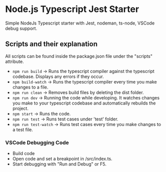 # Node.js Typescript Jest Starter

Simple NodeJs Typescript starter with Jest, nodeman, ts-node, VSCode debug support.

## Scripts and their explanation

All scripts can be found inside the package.json file under the "scripts"
attribute.

- `npm run build` -> Runs the typescript compiler against the typescript
  codebase. Displays any errors if they occur.
- `npm build-watch` -> Runs the typescript compiler every time you make
  changes to a file.
- `npm run clean` -> Removes build files by deleting the dist folder.
- `npm run dev` -> Running the code while developing. It watches changes 
  you make to your typescript codebase and automatically rebuilds the project. 
- `npm start` -> Runs the code.
- `npm run test` -> Runs test cases under 'test' folder.
- `npm run test-watch` -> Runs test cases every time you make
  changes to a test file.

### VSCode Debugging Code

- Build code
- Open code and set a breakpoint in /src/index.ts.
- Start debugging with "Run and Debug" or F5.
